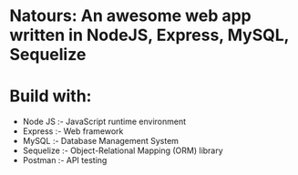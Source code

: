 # Natours: An awesome web app written in NodeJS, Express, MySQL, Sequelize

# Build with: 
- Node JS :- JavaScript runtime environment
- Express :- Web framework
- MySQL :- Database Management System
- Sequelize :- Object-Relational Mapping (ORM) library
- Postman :- API testing
